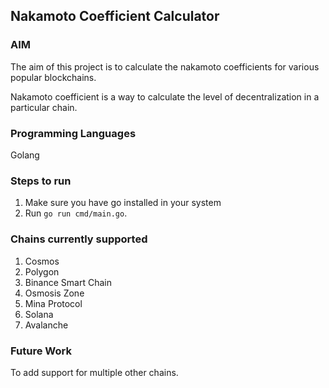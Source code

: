 ## Nakamoto Coefficient Calculator

### AIM

The aim of this project is to calculate the nakamoto coefficients for various popular blockchains.

Nakamoto coefficient is a way to calculate the level of decentralization in a particular chain.

### Programming Languages

Golang

### Steps to run

1. Make sure you have go installed in your system
2. Run `go run cmd/main.go`.

### Chains currently supported

1. Cosmos
2. Polygon
3. Binance Smart Chain
4. Osmosis Zone
5. Mina Protocol
6. Solana
7. Avalanche

### Future Work

To add support for multiple other chains.
